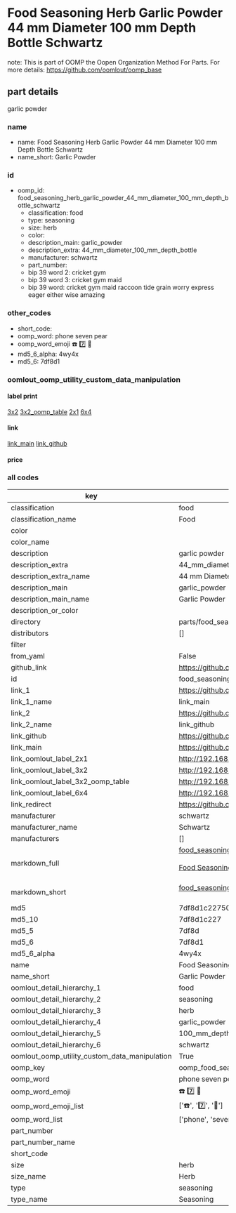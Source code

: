 # Food Seasoning Herb Garlic Powder 44 mm Diameter 100 mm Depth Bottle Schwartz  

note: This is part of OOMP the Oopen Organization Method For Parts. For more details: https://github.com/oomlout/oomp_base

##  part details
  



garlic powder



### name
* name: Food Seasoning Herb Garlic Powder 44 mm Diameter 100 mm Depth Bottle Schwartz
* name_short: Garlic Powder
### id
* oomp_id: food_seasoning_herb_garlic_powder_44_mm_diameter_100_mm_depth_bottle_schwartz
  * classification: food
  * type: seasoning
  * size: herb
  * color: 
  * description_main: garlic_powder
  * description_extra: 44_mm_diameter_100_mm_depth_bottle
  * manufacturer: schwartz
  * part_number: 
  * bip 39 word 2: cricket gym
  * bip 39 word 3: cricket gym maid
  * bip 39 word: cricket gym maid raccoon tide grain worry express eager either wise amazing

### other_codes
* short_code: 
* oomp_word: phone seven pear
* oomp_word_emoji :phone: :seven: :pear:
* md5_6_alpha: 4wy4x
* md5_6: 7df8d1






### oomlout_oomp_utility_custom_data_manipulation
#### label print
[3x2](http://192.168.1.245:1112/?label=oomp%204wy4x)
[3x2_oomp_table](http://192.168.1.108:1112/?label=oomp%204wy4x)
[2x1](http://192.168.1.242:1112/?label=oomp%204wy4x)
[6x4](http://192.168.1.55:1112/?label=oomp%204wy4x)    

#### link

[link_main](https://github.com/oomlout/oomlout_oomp_version_1_messy/tree/main/parts/food_seasoning_herb_garlic_powder_44_mm_diameter_100_mm_depth_bottle_schwartz) [link_github](https://github.com/oomlout/oomlout_oomp_version_1_messy/tree/main/parts/food_seasoning_herb_garlic_powder_44_mm_diameter_100_mm_depth_bottle_schwartz)                             

#### price







### all codes 
| key | value |  
| --- | --- |  
| classification | food |  
| classification_name | Food |  
| color |  |  
| color_name |  |  
| description | garlic powder |  
| description_extra | 44_mm_diameter_100_mm_depth_bottle |  
| description_extra_name | 44 mm Diameter 100 mm Depth Bottle |  
| description_main | garlic_powder |  
| description_main_name | Garlic Powder |  
| description_or_color |   |  
| directory | parts/food_seasoning_herb_garlic_powder_44_mm_diameter_100_mm_depth_bottle_schwartz |  
| distributors | [] |  
| filter |  |  
| from_yaml | False |  
| github_link | https://github.com/oomlout/oomlout_oomp_part_src/tree/main/parts/food_seasoning_herb_garlic_powder_44_mm_diameter_100_mm_depth_bottle_schwartz |  
| id | food_seasoning_herb_garlic_powder_44_mm_diameter_100_mm_depth_bottle_schwartz |  
| link_1 | https://github.com/oomlout/oomlout_oomp_version_1_messy/tree/main/parts/food_seasoning_herb_garlic_powder_44_mm_diameter_100_mm_depth_bottle_schwartz |  
| link_1_name | link_main |  
| link_2 | https://github.com/oomlout/oomlout_oomp_version_1_messy/tree/main/parts/food_seasoning_herb_garlic_powder_44_mm_diameter_100_mm_depth_bottle_schwartz |  
| link_2_name | link_github |  
| link_github | https://github.com/oomlout/oomlout_oomp_version_1_messy/tree/main/parts/food_seasoning_herb_garlic_powder_44_mm_diameter_100_mm_depth_bottle_schwartz |  
| link_main | https://github.com/oomlout/oomlout_oomp_version_1_messy/tree/main/parts/food_seasoning_herb_garlic_powder_44_mm_diameter_100_mm_depth_bottle_schwartz |  
| link_oomlout_label_2x1 | http://192.168.1.242:1112/?label=oomp%204wy4x |  
| link_oomlout_label_3x2 | http://192.168.1.245:1112/?label=oomp%204wy4x |  
| link_oomlout_label_3x2_oomp_table | http://192.168.1.108:1112/?label=oomp%204wy4x |  
| link_oomlout_label_6x4 | http://192.168.1.55:1112/?label=oomp%204wy4x |  
| link_redirect | https://github.com/oomlout/oomlout_oomp_version_1_messy/tree/main/parts/food_seasoning_herb_garlic_powder_44_mm_diameter_100_mm_depth_bottle_schwartz |  
| manufacturer | schwartz |  
| manufacturer_name | Schwartz |  
| manufacturers | [] |  
| markdown_full | [food_seasoning_herb_garlic_powder_44_mm_diameter_100_mm_depth_bottle_schwartz](none)<br>[](none)<br>[Food Seasoning Herb Garlic Powder 44 Mm Diameter 100 Mm Depth Bottle Schwartz](none)<br><br> |  
| markdown_short | [food_seasoning_herb_garlic_powder_44_mm_diameter_100_mm_depth_bottle_schwartz](none)<br><br> |  
| md5 | 7df8d1c22750dfb99670eb050c1a019b |  
| md5_10 | 7df8d1c227 |  
| md5_5 | 7df8d |  
| md5_6 | 7df8d1 |  
| md5_6_alpha | 4wy4x |  
| name | Food Seasoning Herb Garlic Powder 44 mm Diameter 100 mm Depth Bottle Schwartz |  
| name_short | Garlic Powder |  
| oomlout_detail_hierarchy_1 | food |  
| oomlout_detail_hierarchy_2 | seasoning |  
| oomlout_detail_hierarchy_3 | herb |  
| oomlout_detail_hierarchy_4 | garlic_powder |  
| oomlout_detail_hierarchy_5 | 100_mm_depth |  
| oomlout_detail_hierarchy_6 | schwartz |  
| oomlout_oomp_utility_custom_data_manipulation | True |  
| oomp_key | oomp_food_seasoning_herb_garlic_powder_44_mm_diameter_100_mm_depth_bottle_schwartz |  
| oomp_word | phone seven pear |  
| oomp_word_emoji | :phone: :seven: :pear: |  
| oomp_word_emoji_list | [':phone:', ':seven:', ':pear:'] |  
| oomp_word_list | ['phone', 'seven', 'pear'] |  
| part_number |  |  
| part_number_name |  |  
| short_code |  |  
| size | herb |  
| size_name | Herb |  
| type | seasoning |  
| type_name | Seasoning |  
